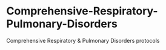 # Comprehensive-Respiratory-Pulmonary-Disorders
Comprehensive Respiratory &amp; Pulmonary Disorders protocols
